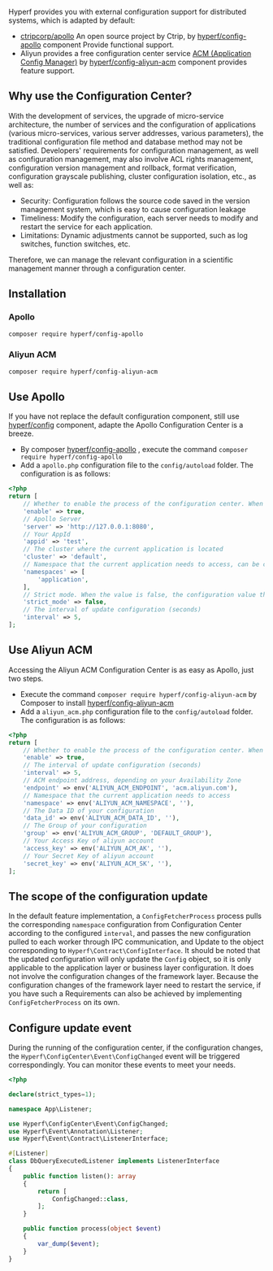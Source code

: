 Hyperf provides you with external configuration support for distributed systems, which is adapted by default:

- [ctripcorp/apollo](https://github.com/ctripcorp/apollo) An open source project by Ctrip, by [hyperf/config-apollo](https://github.com/hyperf/config-apollo) component Provide functional support.
- Aliyun provides a free configuration center service [ACM (Application Config Manager)](https://help.aliyun.com/product/59604.html) by [hyperf/config-aliyun-acm](https://github.com/hyperf/config-aliyun-acm) component provides feature support.

## Why use the Configuration Center?

With the development of services, the upgrade of micro-service architecture, the number of services and the configuration of applications (various micro-services, various server addresses, various parameters), the traditional configuration file method and database method may not be satisfied. Developers' requirements for configuration management, as well as configuration management, may also involve ACL rights management, configuration version management and rollback, format verification, configuration grayscale publishing, cluster configuration isolation, etc., as well as:

- Security: Configuration follows the source code saved in the version management system, which is easy to cause configuration leakage
- Timeliness: Modify the configuration, each server needs to modify and restart the service for each application.
- Limitations: Dynamic adjustments cannot be supported, such as log switches, function switches, etc.

Therefore, we can manage the relevant configuration in a scientific management manner through a configuration center.

## Installation

### Apollo

```bash
composer require hyperf/config-apollo
```

### Aliyun ACM

```bash
composer require hyperf/config-aliyun-acm
```

## Use Apollo

If you have not replace the default configuration component, still use [hyperf/config](https://github.com/hyperf/config) component, adapte the Apollo Configuration Center is a breeze.
- By composer [hyperf/config-apollo](https://github.com/hyperf/config-apollo) , execute the command `composer require hyperf/config-apollo`
- Add a `apollo.php` configuration file to the `config/autoload` folder. The configuration is as follows:

```php
<?php
return [
    // Whether to enable the process of the configuration center. When true, a ConfigFetcherProcess process is automatically started to update the configuration
    'enable' => true,
    // Apollo Server
    'server' => 'http://127.0.0.1:8080',
    // Your AppId
    'appid' => 'test',
    // The cluster where the current application is located
    'cluster' => 'default',
    // Namespace that the current application needs to access, can be configured multiple namespcaes
    'namespaces' => [
        'application',
    ],
    // Strict mode. When the value is false, the configuration value that pulled from Apollo will always is string type, when the value is true, the configuration value will transfer to the suitable type according to the original value type on config container.
    'strict_mode' => false,
    // The interval of update configuration (seconds)
    'interval' => 5,
];
```

## Use Aliyun ACM

Accessing the Aliyun ACM Configuration Center is as easy as Apollo, just two steps.
- Execute the command `composer require hyperf/config-aliyun-acm` by Composer to install [hyperf/config-aliyun-acm](https://github.com/hyperf/config-aliyun-acm)
- Add a `aliyun_acm.php` configuration file to the `config/autoload` folder. The configuration is as follows:

```php
<?php
return [
    // Whether to enable the process of the configuration center. When true, a ConfigFetcherProcess process is automatically started to update the configuration
    'enable' => true,
    // The interval of update configuration (seconds)
    'interval' => 5,
    // ACM endpoint address, depending on your Availability Zone
    'endpoint' => env('ALIYUN_ACM_ENDPOINT', 'acm.aliyun.com'),
    // Namespace that the current application needs to access
    'namespace' => env('ALIYUN_ACM_NAMESPACE', ''),
    // The Data ID of your configuration
    'data_id' => env('ALIYUN_ACM_DATA_ID', ''),
    // The Group of your configuration
    'group' => env('ALIYUN_ACM_GROUP', 'DEFAULT_GROUP'),
    // Your Access Key of aliyun account
    'access_key' => env('ALIYUN_ACM_AK', ''),
    // Your Secret Key of aliyun account
    'secret_key' => env('ALIYUN_ACM_SK', ''),
];
```

## The scope of the configuration update

In the default feature implementation, a `ConfigFetcherProcess` process pulls the corresponding `namespace` configuration from Configuration Center according to the configured `interval`, and passes the new configuration pulled to each worker through IPC communication, and Update to the object corresponding to `Hyperf\Contract\ConfigInterface`.
It should be noted that the updated configuration will only update the `Config` object, so it is only applicable to the application layer or business layer configuration. It does not involve the configuration changes of the framework layer. Because the configuration changes of the framework layer need to restart the service, if you have such a Requirements can also be achieved by implementing `ConfigFetcherProcess` on its own.

## Configure update event

During the running of the configuration center, if the configuration changes, the `Hyperf\ConfigCenter\Event\ConfigChanged` event will be triggered correspondingly. You can monitor these events to meet your needs.

```php
<?php

declare(strict_types=1);

namespace App\Listener;

use Hyperf\ConfigCenter\Event\ConfigChanged;
use Hyperf\Event\Annotation\Listener;
use Hyperf\Event\Contract\ListenerInterface;

#[Listener]
class DbQueryExecutedListener implements ListenerInterface
{
    public function listen(): array
    {
        return [
            ConfigChanged::class,
        ];
    }

    public function process(object $event)
    {
        var_dump($event);
    }
}
```
